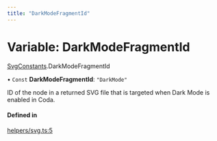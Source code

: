 ```yaml
---
title: "DarkModeFragmentId"
---
```

# Variable: DarkModeFragmentId

[SvgConstants](../modules/SvgConstants.md).DarkModeFragmentId

• `Const` **DarkModeFragmentId**: ``"DarkMode"``

ID of the node in a returned SVG file that is targeted when Dark Mode is enabled in Coda.

#### Defined in

[helpers/svg.ts:5](https://github.com/coda/packs-sdk/blob/main/helpers/svg.ts#L5)
